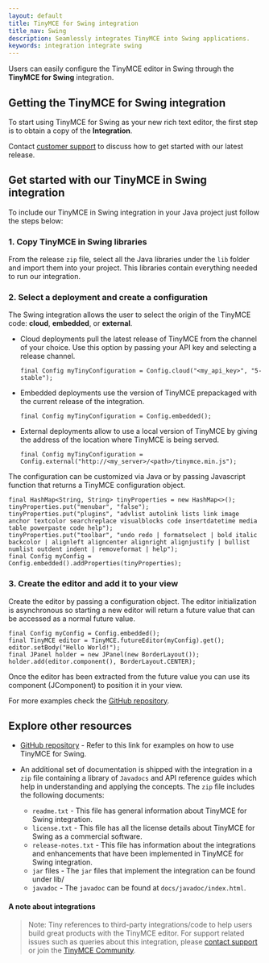 ```yaml
---
layout: default
title: TinyMCE for Swing integration
title_nav: Swing
description: Seamlessly integrates TinyMCE into Swing applications.
keywords: integration integrate swing
---
```


Users can easily configure the TinyMCE editor in Swing through the **TinyMCE for Swing** integration. 

## Getting the TinyMCE for Swing integration

To start using TinyMCE for Swing as your new rich text editor, the first step is to obtain a copy of the **Integration**. 

Contact [customer support](https://www.tiny.cloud/contact/) to discuss how to get started with our latest release.

## Get started with our TinyMCE in Swing integration

To include our TinyMCE in Swing integration in your Java project just follow the steps below:

### 1. Copy TinyMCE in Swing libraries

From the release `zip` file, select all the Java libraries under the `lib` folder and import them into your project. This libraries contain everything needed to run our integration.

### 2. Select a deployment and create a configuration

The Swing integration allows the user to select the origin of the TinyMCE code: **cloud**, **embedded**, or **external**.

* Cloud deployments pull the latest release of TinyMCE from the channel of your choice. Use this option by passing your API key and selecting a release channel.

  ```
  final Config myTinyConfiguration = Config.cloud("<my_api_key>", "5-stable");
  ```

* Embedded deployments use the version of TinyMCE prepackaged with the current release of the integration.

  ```
  final Config myTinyConfiguration = Config.embedded();
  ```

* External deployments allow to use a local version of TinyMCE by giving the address of the location where TinyMCE is being served.

  ```
  final Config myTinyConfiguration = Config.external("http://<my_server>/<path>/tinymce.min.js");
  ```

The configuration can be customized via Java or by passing Javascript function that returns a TinyMCE configuration object.

```
final HashMap<String, String> tinyProperties = new HashMap<>();
tinyProperties.put("menubar", "false");
tinyProperties.put("plugins", "advlist autolink lists link image anchor textcolor searchreplace visualblocks code insertdatetime media table powerpaste code help");
tinyProperties.put("toolbar", "undo redo | formatselect | bold italic backcolor | alignleft aligncenter alignright alignjustify | bullist numlist outdent indent | removeformat | help");
final Config myConfig = Config.embedded().addProperties(tinyProperties);
```

### 3. Create the editor and add it to your view

Create the editor by passing a configuration object. The editor initialization is asynchronous so starting a new editor will return a future value that can be accessed as a normal future value.

```
final Config myConfig = Config.embedded();
final TinyMCE editor = TinyMCE.futureEditor(myConfig).get();
editor.setBody("Hello World!");
final JPanel holder = new JPanel(new BorderLayout());
holder.add(editor.component(), BorderLayout.CENTER);
```

Once the editor has been extracted from the future value you can use its component (JComponent) to position it in your view.

For more examples check the [GitHub repository](https://github.com/tinymce/tinymce-swing-codesamples).

## Explore other resources

* [GitHub repository](https://github.com/tinymce/tinymce-swing-codesamples) - Refer to this link for examples on how to use TinyMCE for Swing.

* An additional set of documentation is shipped with the integration in a `zip` file containing a library of `Javadocs` and API reference guides which help in understanding and applying the concepts. The `zip` file includes the following documents:

  * `readme.txt` - This file has general information about TinyMCE for Swing integration.
  * `license.txt` - This file has all the license details about TinyMCE for Swing as a commercial software.
  * `release-notes.txt` - This file has information about the integrations and enhancements that have been implemented in TinyMCE for Swing integration.
  * `jar` files - The `jar` files that implement the integration can be found under lib/
  * `javadoc` - The `javadoc` can be found at `docs/javadoc/index.html`. 

#### A note about integrations

> Note: Tiny references to third-party integrations/code to help users build great products with the TinyMCE editor. For support related issues such as queries about this integration, please [contact support](https://support.tiny.cloud/hc/en-us/requests/new) or join the [TinyMCE Community](https://community.tiny.cloud/).
